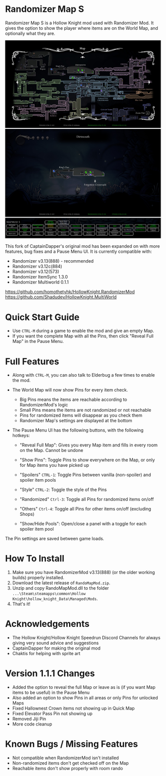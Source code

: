 # Randomizer Map S
Randomizer Map S is a Hollow Knight mod used with Randomizer Mod. It gives the option to show the player where items are on the World Map, and optionally what they are.

![Example Screenshot](./readmeAssets/worldmap.jpg)
![Example Screenshot](./readmeAssets/quickmap.jpg)
![Example Screenshot](./readmeAssets/GUI.PNG)

This fork of CaptainDapper's original mod has been expanded on with more features, bug fixes and a Pause Menu UI. It is currently compatible with:
- Randomizer v3.13(888) - recommended
- Randomizer v3.12c(884)
- Randomizer v3.12(573)
- Randomizer ItemSync 1.3.0
- Randomizer Multiworld 0.1.1

https://github.com/homothetyhk/HollowKnight.RandomizerMod
https://github.com/Shadudev/HollowKnight.MultiWorld

# Quick Start Guide
- Use `CTRL-M` during a game to enable the mod and give an empty Map.
- If you want the complete Map with all the Pins, then click "Reveal Full Map" in the Pause Menu.

# Full Features
- Along with `CTRL-M`, you can also talk to Elderbug a few times to enable the mod.

- The World Map will now show Pins for every item check.
    - Big Pins means the items are reachable according to RandomizerMod's logic
    - Small Pins means the items are not randomized or not reachable
    - Pins for randomized items will disappear as you check them
    - Randomizer Map's settings are displayed at the bottom

- The Pause Menu UI has the following buttons, with the following hotkeys:
    - "Reveal Full Map": Gives you every Map item and fills in every room on the Map. Cannot be undone
    - "Show Pins": Toggle Pins to show everywhere on the Map, or only for Map items you have picked up

    - "Spoilers" `CTRL-1`: Toggle Pins between vanilla (non-spoiler) and spoiler item pools
    - "Style" `CTRL-2`: Toggle the style of the Pins
    - "Randomized" `Ctrl-3`: Toggle all Pins for randomized items on/off
    - "Others" `Ctrl-4`: Toggle all Pins for other items on/off (excluding Shops)

    - "Show/Hide Pools": Open/close a panel with a toggle for each spoiler item pool

The Pin settings are saved between game loads.

# How To Install
1. Make sure you have RandomizerMod v3.13(888) (or the older working builds) properly installed.
2. Download the latest release of `RandoMapMod.zip`.
3. Unzip and copy RandoMapMod.dll to the folder `...\Steam\steamapps\common\Hollow Knight\hollow_knight_Data\Managed\Mods`.
4. That's it!

# Acknowledgements
- The Hollow Knight/Hollow Knight Speedrun Discord Channels for always giving very sound advice and suggestions
- CaptainDapper for making the original mod
- Chaktis for helping with sprite art

# Version 1.1.1 Changes
- Added the option to reveal the full Map or leave as is (if you want Map items to be useful) in the Pause Menu
- Also added an option to show Pins in all areas or only Pins for unlocked Maps
- Fixed Hallownest Crown items not showing up in Quick Map
- Fixed Elevator Pass Pin not showing up
- Removed Jiji Pin
- More code cleanup

# Known Bugs / Missing Features
- Not compatible when RandomizerMod isn't installed
- Non-randomized items don't get checked off on the Map
- Reachable items don't show properly with room rando
